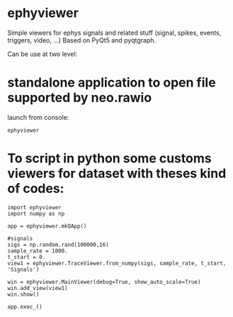 # ephyviewer

Simple viewers for ephys signals and related stuff (signal, spikes, events, triggers, video, ...)
Based on PyQt5 and pyqtgraph.


Can be use at two level:

# standalone application to open file supported by neo.rawio

launch from console:
```
ephyviewer
```



# To script in python some customs viewers for dataset with theses kind of codes:

```pyhton
import ephyviewer
import numpy as np

app = ephyviewer.mkQApp()

#signals
sigs = np.random.rand(100000,16)
sample_rate = 1000.
t_start = 0.
view1 = ephyviewer.TraceViewer.from_numpy(sigs, sample_rate, t_start, 'Signals')

win = ephyviewer.MainViewer(debug=True, show_auto_scale=True)
win.add_view(view1)
win.show()

app.exec_()

```
